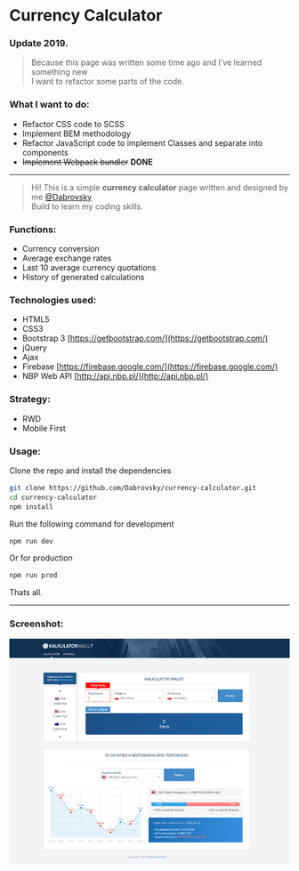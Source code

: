 # Currency Calculator

### Update 2019.

> Because this page was written some time ago and I've learned something new<br/>I want to refactor some parts of the code.

### What I want to do:

* Refactor CSS code to SCSS
* Implement BEM methodology
* Refactor JavaScript code to implement Classes and separate into components
* <del>Implement Webpack bundler</del> <strong>DONE</strong>

<hr>

> Hi! This is a simple **currency calculator** page written and designed by me [@Dabrovsky](https://github.com/Dabrovsky)<br/>Build to learn my coding skills.

### Functions:

* Currency conversion
* Average exchange rates
* Last 10 average currency quotations
* History of generated calculations

### Technologies used:

* HTML5
* CSS3
* Bootstrap 3 [https://getbootstrap.com/](https://getbootstrap.com/)
* jQuery
* Ajax
* Firebase [https://firebase.google.com/](https://firebase.google.com/)
* NBP Web API [http://api.nbp.pl/](http://api.nbp.pl/)

### Strategy:

* RWD
* Mobile First

### Usage:

Clone the repo and install the dependencies

```bash
git clone https://github.com/Dabrovsky/currency-calculator.git
cd currency-calculator
npm install
```

Run the following command for development

```bash
npm run dev
```

Or for production

```bash
npm run prod
```

Thats all.

<hr>

### Screenshot:

![layout](img/preview.png)